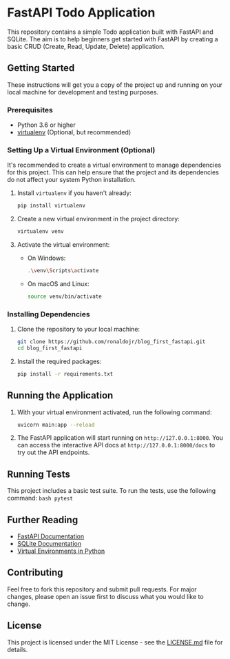 # FastAPI Todo Application

This repository contains a simple Todo application built with FastAPI and SQLite. The aim is to help beginners get started with FastAPI by creating a basic CRUD (Create, Read, Update, Delete) application.

## Getting Started

These instructions will get you a copy of the project up and running on your local machine for development and testing purposes.

### Prerequisites

- Python 3.6 or higher
- [virtualenv](https://virtualenv.pypa.io/en/latest/installation.html) (Optional, but recommended)

### Setting Up a Virtual Environment (Optional)

It's recommended to create a virtual environment to manage dependencies for this project. This can help ensure that the project and its dependencies do not affect your system Python installation.

1. Install `virtualenv` if you haven't already:
    ```bash
    pip install virtualenv
    ```

2. Create a new virtual environment in the project directory:
    ```bash
    virtualenv venv
    ```

3. Activate the virtual environment:
    - On Windows:
        ```bash
        .\venv\Scripts\activate
        ```
    - On macOS and Linux:
        ```bash
        source venv/bin/activate
        ```

### Installing Dependencies

1. Clone the repository to your local machine:
    ```bash
    git clone https://github.com/ronaldojr/blog_first_fastapi.git
    cd blog_first_fastapi
    ```

2. Install the required packages:
    ```bash
    pip install -r requirements.txt
    ```

## Running the Application

1. With your virtual environment activated, run the following command:
    ```bash
    uvicorn main:app --reload
    ```

2. The FastAPI application will start running on `http://127.0.0.1:8000`. You can access the interactive API docs at `http://127.0.0.1:8000/docs` to try out the API endpoints.

## Running Tests

This project includes a basic test suite. To run the tests, use the following command:
    ```bash
    pytest
    ```

## Further Reading

- [FastAPI Documentation](https://fastapi.tiangolo.com/)
- [SQLite Documentation](https://www.sqlite.org/docs.html)
- [Virtual Environments in Python](https://docs.python.org/3/tutorial/venv.html)

## Contributing

Feel free to fork this repository and submit pull requests. For major changes, please open an issue first to discuss what you would like to change.

## License

This project is licensed under the MIT License - see the [LICENSE.md](LICENSE.md) file for details.
